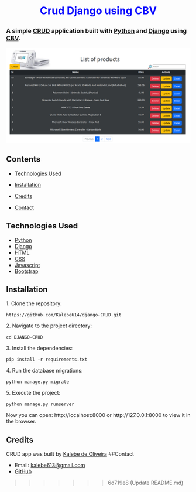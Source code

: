 # <p align="center"><span style="color: blue;">Crud Django using CBV</span></p>

[crude]: https://www.codecademy.com/article/what-is-crud

[cbv]: https://docs.djangoproject.com/en/4.2/topics/class-based-views/

[django]: https://docs.djangoproject.com/en/4.2/

[python]: https://docs.python.org/3/

[html]: https://developer.mozilla.org/en-US/docs/Web/HTML

[css]: https://developer.mozilla.org/en-US/docs/Web/CSS

[javascript]: https://developer.mozilla.org/en-US/docs/Web/JavaScript

[bootstrap]: https://getbootstrap.com/

[my_github]: https://github.com/Kalebe614

### A simple [CRUD][crude] application built with [Python][python] and [Django][django] using [CBV][cbv].

![Img_Project](core/static/images/CRUDE.png)

## Contents

- [Technologies Used](#technologies-used)

- [Installation](#installation)

- [Credits](#credit)

- [Contact](contact)

## Technologies Used

- [Python][python]
- [Django][django]
- [HTML][html]
- [CSS][css]
- [Javascript][javascript]
- [Bootstrap][bootstrap]
## Installation

<p>1. Clone the repository:

```
https://github.com/Kalebe614/django-CRUD.git
```

</p>

<p>
2. Navigate to the project directory:

```
cd DJANGO-CRUD  
```
</p> 
 
<p>
3. Install the dependencies:

```
pip install -r requirements.txt
```
</p>
<p>
4. Run the database migrations:

```
python manage.py migrate
```
</p>
<p>
5. Execute the project:

```
python manage.py runserver
```
</p>
<p>
Now you can open: http://localhost:8000 or http://127.0.0.1:8000 to view it in the browser.
</p>

## Credits
CRUD app was built by [Kalebe de Oliveira][my_github]
##Contact

- Email: <a ref="mailto:kalebe613@gmail.com">kalebe613@gmail.com</a>
- [GitHub](https://github.com/Kalebe614)
>>>>>>> 6d719e8 (Update README.md)

